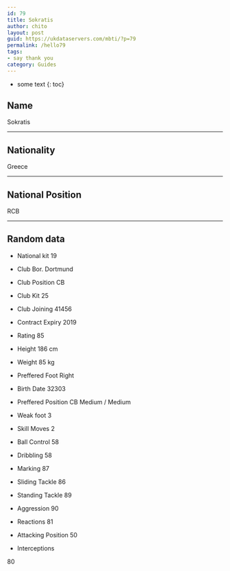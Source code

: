 ```yaml
---
id: 79
title: Sokratis
author: chito
layout: post
guid: https://ukdataservers.com/mbti/?p=79
permalink: /hello79
tags:
- say thank you
category: Guides
---
```


* some text
{: toc}


## Name  
Sokratis 

* * *

## Nationality  
Greece 

* * *

## National Position  
RCB 

* * *

## Random data 

  * National kit 
19 

  * Club 
Bor. Dortmund 

  * Club Position 
CB 

  * Club Kit 
25 

  * Club Joining 
41456 

  * Contract Expiry 
2019 

  * Rating 
85 

  * Height 
186 cm 

  * Weight 
85 kg 

  * Preffered Foot 
Right 

  * Birth Date 
32303 

  * Preffered Position 
CB Medium / Medium 

  * Weak foot 
3 

  * Skill Moves 
2 

  * Ball Control 
58 

  * Dribbling 
58 

  * Marking 
87 

  * Sliding Tackle 
86 

  * Standing Tackle 
89 

  * Aggression 
90 

  * Reactions 
81 

  * Attacking Position 
50 

  * Interceptions 

80